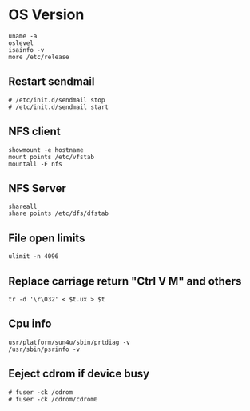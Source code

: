 # OS Version
    uname -a
    oslevel
    isainfo -v
    more /etc/release

## Restart sendmail
    # /etc/init.d/sendmail stop
    # /etc/init.d/sendmail start

## NFS client
    showmount -e hostname
    mount points /etc/vfstab
    mountall -F nfs

## NFS Server
    shareall
    share points /etc/dfs/dfstab

## File open limits
    ulimit -n 4096

## Replace carriage return "Ctrl V M" and others
    tr -d '\r\032' < $t.ux > $t

## Cpu info
    usr/platform/sun4u/sbin/prtdiag -v
    /usr/sbin/psrinfo -v

## Eeject cdrom if device busy
    # fuser -ck /cdrom 
    # fuser -ck /cdrom/cdrom0